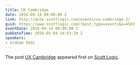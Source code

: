 ```yaml
---
title: UX Cambridge
date: 2016-09-14 00:00:00 Z
link: http://ante.scottlogic.com/events/ux-cambridge-2/
guid: https://www.scottlogic.com/?post_type=events&p=4583
eventDate: 2016-09-14 00:00:00 Z
pubDateTime: 2018-05-04 14:53:29 Z
speakers:
- Graham Odds
---
```


<p>The post <a rel="nofollow" href="http://ante.scottlogic.com/events/ux-cambridge-2/">UX Cambridge</a> appeared first on <a rel="nofollow" href="http://ante.scottlogic.com">Scott Logic</a>.</p>